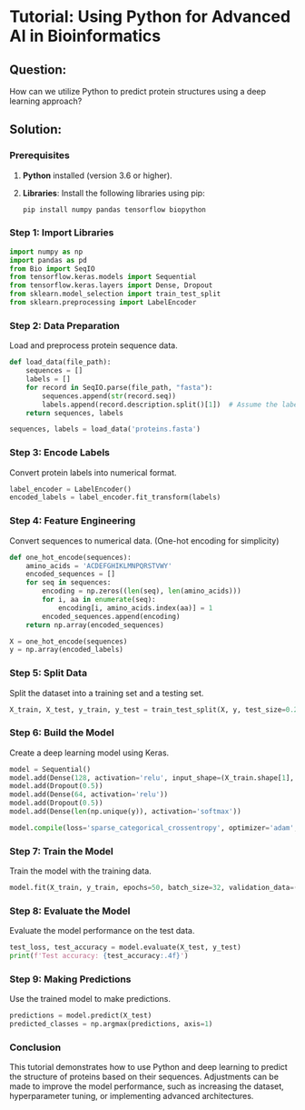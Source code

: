 # Tutorial: Using Python for Advanced AI in Bioinformatics

## Question:
How can we utilize Python to predict protein structures using a deep learning approach?

## Solution:

### Prerequisites

1. **Python** installed (version 3.6 or higher).
2. **Libraries**: Install the following libraries using pip:

   ```bash
   pip install numpy pandas tensorflow biopython
   ```

### Step 1: Import Libraries

```python
import numpy as np
import pandas as pd
from Bio import SeqIO
from tensorflow.keras.models import Sequential
from tensorflow.keras.layers import Dense, Dropout
from sklearn.model_selection import train_test_split
from sklearn.preprocessing import LabelEncoder
```

### Step 2: Data Preparation

Load and preprocess protein sequence data.

```python
def load_data(file_path):
    sequences = []
    labels = []
    for record in SeqIO.parse(file_path, "fasta"):
        sequences.append(str(record.seq))
        labels.append(record.description.split()[1])  # Assume the label is in the description
    return sequences, labels

sequences, labels = load_data('proteins.fasta')
```

### Step 3: Encode Labels

Convert protein labels into numerical format.

```python
label_encoder = LabelEncoder()
encoded_labels = label_encoder.fit_transform(labels)
```

### Step 4: Feature Engineering

Convert sequences to numerical data. (One-hot encoding for simplicity)

```python
def one_hot_encode(sequences):
    amino_acids = 'ACDEFGHIKLMNPQRSTVWY'
    encoded_sequences = []
    for seq in sequences:
        encoding = np.zeros((len(seq), len(amino_acids)))
        for i, aa in enumerate(seq):
            encoding[i, amino_acids.index(aa)] = 1
        encoded_sequences.append(encoding)
    return np.array(encoded_sequences)

X = one_hot_encode(sequences)
y = np.array(encoded_labels)
```

### Step 5: Split Data

Split the dataset into a training set and a testing set.

```python
X_train, X_test, y_train, y_test = train_test_split(X, y, test_size=0.2, random_state=42)
```

### Step 6: Build the Model

Create a deep learning model using Keras.

```python
model = Sequential()
model.add(Dense(128, activation='relu', input_shape=(X_train.shape[1], X_train.shape[2])))
model.add(Dropout(0.5))
model.add(Dense(64, activation='relu'))
model.add(Dropout(0.5))
model.add(Dense(len(np.unique(y)), activation='softmax'))

model.compile(loss='sparse_categorical_crossentropy', optimizer='adam', metrics=['accuracy'])
```

### Step 7: Train the Model

Train the model with the training data.

```python
model.fit(X_train, y_train, epochs=50, batch_size=32, validation_data=(X_test, y_test))
```

### Step 8: Evaluate the Model

Evaluate the model performance on the test data.

```python
test_loss, test_accuracy = model.evaluate(X_test, y_test)
print(f'Test accuracy: {test_accuracy:.4f}')
```

### Step 9: Making Predictions

Use the trained model to make predictions.

```python
predictions = model.predict(X_test)
predicted_classes = np.argmax(predictions, axis=1)
```

### Conclusion

This tutorial demonstrates how to use Python and deep learning to predict the structure of proteins based on their sequences. Adjustments can be made to improve the model performance, such as increasing the dataset, hyperparameter tuning, or implementing advanced architectures.